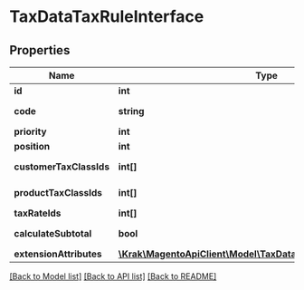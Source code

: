 # TaxDataTaxRuleInterface

## Properties
Name | Type | Description | Notes
------------ | ------------- | ------------- | -------------
**id** | **int** | Id | [optional] 
**code** | **string** | Tax rule code | 
**priority** | **int** | Priority | 
**position** | **int** | Sort order. | 
**customerTaxClassIds** | **int[]** | Customer tax class id | 
**productTaxClassIds** | **int[]** | Product tax class id | 
**taxRateIds** | **int[]** | Tax rate ids | 
**calculateSubtotal** | **bool** | Calculate subtotal. | [optional] 
**extensionAttributes** | [**\Krak\MagentoApiClient\Model\TaxDataTaxRuleExtensionInterface**](TaxDataTaxRuleExtensionInterface.md) |  | [optional] 

[[Back to Model list]](../README.md#documentation-for-models) [[Back to API list]](../README.md#documentation-for-api-endpoints) [[Back to README]](../README.md)


